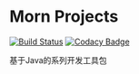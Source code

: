 # Morn Projects

[![Build Status](https://travis-ci.com/morn-team/morn-projects.svg?branch=master)](https://travis-ci.com/morn-team/morn-projects) [![Codacy Badge](https://api.codacy.com/project/badge/Grade/50205b8b3be9405f85937e52d685f178)](https://app.codacy.com/app/morn-team/morn-projects?utm_source=github.com&utm_medium=referral&utm_content=morn-team/morn-projects&utm_campaign=Badge_Grade_Dashboard)

基于Java的系列开发工具包
